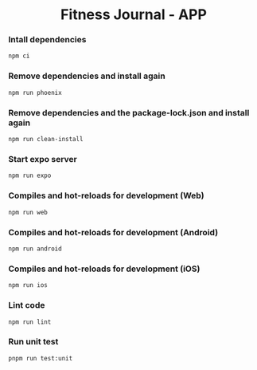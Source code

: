 <h1 align='center'>Fitness Journal - APP</h1>

### Intall dependencies

```
npm ci
```

### Remove dependencies and install again

```
npm run phoenix
```

### Remove dependencies and the package-lock.json and install again

```
npm run clean-install
```

### Start expo server

```
npm run expo
```

### Compiles and hot-reloads for development (Web)

```
npm run web
```

### Compiles and hot-reloads for development (Android)

```
npm run android
```

### Compiles and hot-reloads for development (iOS)

```
npm run ios
```

### Lint code

```
npm run lint
```

### Run unit test

```
pnpm run test:unit
```
